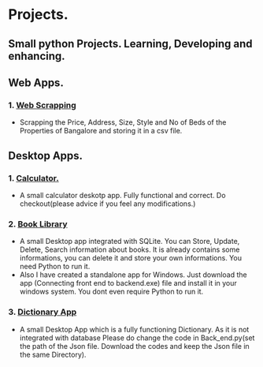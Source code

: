 # Projects.

## Small python Projects. Learning, Developing and enhancing.

## Web Apps.

### 1. [Web Scrapping](https://github.com/Sivananda-Panda/project/tree/master/Web%20Apps/Web%20Scrapping)
   *   Scrapping the Price, Address, Size, Style and No of Beds of the Properties of Bangalore and storing it in a csv file. 

## Desktop Apps.

### 1. [Calculator.](https://github.com/Sivananda-Panda/project/blob/master/Desktop%20Apps/calculator.py)
   *   A small calculator deskotp app. Fully functional and correct. Do checkout(please advice if you feel any modifications.) 
   
### 2. [Book Library](https://github.com/Sivananda-Panda/project/tree/master/Desktop%20Apps/Book%20Library)
   *   A small Desktop app integrated with SQLite. You can Store, Update, Delete, Search information about books. It is already contains 
        some informations, you can delete it and store your own informations. You need Python to run it.
   *   Also I have created a standalone app for Windows. Just download the app (Connecting front end to backend.exe) file and install it
        in your windows system. You dont even require Python to run it.

### 3. [Dictionary App](https://github.com/Sivananda-Panda/project/tree/master/Desktop%20Apps/dictionary%20app)
   *   A small Desktop App which is a fully functioning Dictionary. As it is not integrated with database Please do change the code in             Back_end.py(set the path of the Json file. Download the codes and keep the Json file in the same Directory).
